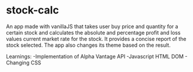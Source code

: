 # stock-calc

An app made with vanillaJS that takes user buy price and quantity for a certain stock and calculates the absolute and percentage profit and loss values current market rate for the stock. It provides a concise report of the stock selected. The app also changes its theme based on the result.

Learnings:
-Implementation of Alpha Vantage API
-Javascript HTML DOM - Changing CSS
